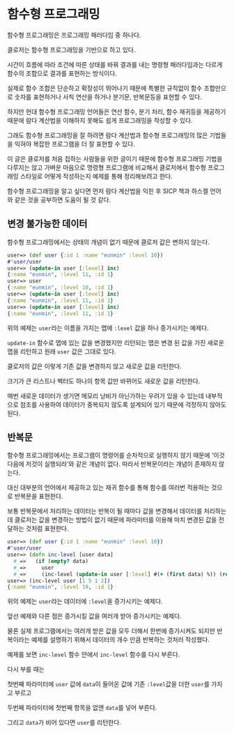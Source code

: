 # 함수형 프로그래밍

함수형 프로그래밍은 프로그래밍 패러다임 중 하나다.

클로저는 함수형 프로그래밍을 기반으로 하고 있다.

시간이 흐름에 따라 조건에 따른 상태를 바꿔 결과를 내는 명령형 패러다임과는 다르게 함수의 조합으로 결과를 표현하는 방식이다.

실제로 함수 조합은 단순하고 확장성이 뛰어나기 때문에 특별한 규칙없이 함수 조합만으로 숫자를 표현하거나 사칙 연산을 하거나 분기문, 반복문등을 표현할 수 있다.

하지만 현대 함수형 프로그래밍 언어들은 연산 함수, 분기 처리, 함수 재귀등을 제공하기 때문에 람다 계산법을 이해하지 못해도 쉽게 프로그래밍을 작성할 수 있다.

그래도 함수형 프로그래밍을 잘 하려면 람다 계산법과 함수형 프로그래밍의 많은 기법들을 익혀야 복잡한 프로그램을 더 잘 표현할 수 있다.

이 글은 클로저를 처음 접하는 사람들을 위한 글이기 때문에 함수형 프로그래밍 기법을 다루지는 않고 가벼운 마음으로  명령형 프로그램에 비교해서 클로저에서 함수형 프로그래밍 스타일로 어떻게 작성하는지 예제를 통해 정리해보려고 한다.

함수형 프로그래밍을 알고 싶다면 먼저 람다 계산법을 익힌 후 SICP 책과 하스켈 언어와 같은 것을 공부하면 도움이 될 것 같다.

## 변경 불가능한 데이터

함수형 프로그래밍에서는 상태의 개념이 없기 때문에 클로저 값은 변하지 않는다.

```clojure
user=> (def user {:id 1 :name "eunmin" :level 10})
#'user/user
user=> (update-in user [:level] inc)
{:name "eunmin", :level 11, :id 1}
user=> user
{:name "eunmin", :level 10, :id 1}
user=> (update-in user [:level] inc)
{:name "eunmin", :level 11, :id 1}
user=> (update-in user [:level] inc)
{:name "eunmin", :level 11, :id 1}
```

위의 예제는 `user`라는 이름을 가지는 맵에 `:level` 값을 하나 증가시키는 예제다.

`update-in` 함수로 맵에 있는 값을 변경했지만 리턴되는 맵은 변경 된 값을 가진 새로운 맵을 리턴하고 원래 `user` 값은 그대로 있다.

클로저의 값은 이렇게 기존 값을 변경하지 않고 새로운 값을 리턴한다. 

크기가 큰 리스트나 벡터도 하나의 항목 값만 바뀌어도 새로운 값을 리턴한다.

매번 새로운 데이터가 생기면 메모리 낭비가 아닌가하는 우려가 있을 수 있는데 내부적으로 참조를 사용하여 데이터가 중복되지 않도록 설계되어 있기 때문에 걱정하지 않아도 된다.

## 반복문

함수형 프로그래밍에서는 프로그램이 명령어를 순차적으로 실행하지 않기 때문에 '이것 다음에 저것이 실행되라'와 같은 개념이 없다. 따라서 반복문이라는 개념이 존재하지 않는다.

대신 대부분의 언어에서 제공하고 있는 재귀 함수를 통해 함수를 여러번 적용하는 것으로 반복문을 표현한다.

보통 반복문에서 처리하는 데이터는 반복이 될 때마다 값을 변경해서 데이터를 처리하는데 클로저는 값을 변경하는 방법이 없기 때문에 파라미터를 이용해 마치 변경된 값을 전달하는 것처럼 표현한다.

```clojure
user=> (def user {:id 1 :name "eunmin" :level 10})
#'user/user
user=> (defn inc-level [user data]
  #_=>   (if (empty? data)
  #_=>     user
  #_=>     (inc-level (update-in user [:level] #(+ (first data) %)) (rest data))))
user=> (inc-level user [1 5 1 2])
{:name "eunmin", :level 19, :id 1}
```

위의 예제는 `user`라는 데이터에 `:level`을 증가시키는 예제다.

앞선 예제와 다른 점은 증가시킬 값을 여러개 받아 증가시키는 예제다. 

물론 실제 프로그램에서는 여러개 받은 값을 모두 더해서 한번에 증가시켜도 되지만 반복이라는 예제를 설명하기 위해서 데이터의 개수 만큼 반복하는 것처러 작성했다.

예제를 보면 `inc-level` 함수 안에서 `inc-level` 함수를 다시 부른다.

다시 부를 때는 

첫번째 파라미터에 `user` 값에 `data`이 들어온 값에 기존 `:level`값을 더한 `user`를 가지고 부르고

두번째 파라미터에 첫번째 항목을 없앤 `data`를 넣어 부른다.

그리고 `data`가 비어 있다면 `user`를 리턴한다.




